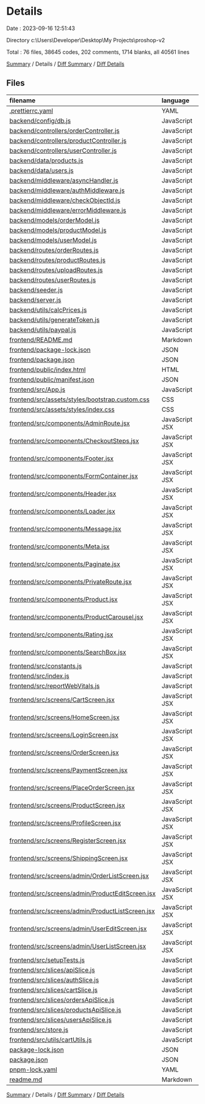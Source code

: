 # Details

Date : 2023-09-16 12:51:43

Directory c:\\Users\\Developer\\Desktop\\My Projects\\proshop-v2

Total : 76 files,  38645 codes, 202 comments, 1714 blanks, all 40561 lines

[Summary](results.md) / Details / [Diff Summary](diff.md) / [Diff Details](diff-details.md)

## Files
| filename | language | code | comment | blank | total |
| :--- | :--- | ---: | ---: | ---: | ---: |
| [.prettierrc.yaml](/.prettierrc.yaml) | YAML | 9 | 0 | 1 | 10 |
| [backend/config/db.js](/backend/config/db.js) | JavaScript | 11 | 0 | 3 | 14 |
| [backend/controllers/orderController.js](/backend/controllers/orderController.js) | JavaScript | 105 | 29 | 25 | 159 |
| [backend/controllers/productController.js](/backend/controllers/productController.js) | JavaScript | 114 | 25 | 27 | 166 |
| [backend/controllers/userController.js](/backend/controllers/userController.js) | JavaScript | 141 | 27 | 28 | 196 |
| [backend/data/products.js](/backend/data/products.js) | JavaScript | 75 | 0 | 2 | 77 |
| [backend/data/users.js](/backend/data/users.js) | JavaScript | 20 | 0 | 3 | 23 |
| [backend/middleware/asyncHandler.js](/backend/middleware/asyncHandler.js) | JavaScript | 3 | 0 | 2 | 5 |
| [backend/middleware/authMiddleware.js](/backend/middleware/authMiddleware.js) | JavaScript | 30 | 3 | 8 | 41 |
| [backend/middleware/checkObjectId.js](/backend/middleware/checkObjectId.js) | JavaScript | 9 | 9 | 4 | 22 |
| [backend/middleware/errorMiddleware.js](/backend/middleware/errorMiddleware.js) | JavaScript | 14 | 2 | 5 | 21 |
| [backend/models/orderModel.js](/backend/models/orderModel.js) | JavaScript | 80 | 0 | 4 | 84 |
| [backend/models/productModel.js](/backend/models/productModel.js) | JavaScript | 71 | 0 | 5 | 76 |
| [backend/models/userModel.js](/backend/models/userModel.js) | JavaScript | 39 | 2 | 7 | 48 |
| [backend/routes/orderRoutes.js](/backend/routes/orderRoutes.js) | JavaScript | 17 | 0 | 3 | 20 |
| [backend/routes/productRoutes.js](/backend/routes/productRoutes.js) | JavaScript | 22 | 0 | 3 | 25 |
| [backend/routes/uploadRoutes.js](/backend/routes/uploadRoutes.js) | JavaScript | 40 | 0 | 10 | 50 |
| [backend/routes/userRoutes.js](/backend/routes/userRoutes.js) | JavaScript | 27 | 0 | 4 | 31 |
| [backend/seeder.js](/backend/seeder.js) | JavaScript | 46 | 0 | 12 | 58 |
| [backend/server.js](/backend/server.js) | JavaScript | 43 | 0 | 11 | 54 |
| [backend/utils/calcPrices.js](/backend/utils/calcPrices.js) | JavaScript | 16 | 4 | 2 | 22 |
| [backend/utils/generateToken.js](/backend/utils/generateToken.js) | JavaScript | 13 | 1 | 4 | 18 |
| [backend/utils/paypal.js](/backend/utils/paypal.js) | JavaScript | 51 | 29 | 12 | 92 |
| [frontend/README.md](/frontend/README.md) | Markdown | 38 | 0 | 33 | 71 |
| [frontend/package-lock.json](/frontend/package-lock.json) | JSON | 17,738 | 0 | 1 | 17,739 |
| [frontend/package.json](/frontend/package.json) | JSON | 50 | 0 | 1 | 51 |
| [frontend/public/index.html](/frontend/public/index.html) | HTML | 16 | 0 | 1 | 17 |
| [frontend/public/manifest.json](/frontend/public/manifest.json) | JSON | 25 | 0 | 1 | 26 |
| [frontend/src/App.js](/frontend/src/App.js) | JavaScript | 34 | 0 | 7 | 41 |
| [frontend/src/assets/styles/bootstrap.custom.css](/frontend/src/assets/styles/bootstrap.custom.css) | CSS | 11,245 | 31 | 845 | 12,121 |
| [frontend/src/assets/styles/index.css](/frontend/src/assets/styles/index.css) | CSS | 44 | 0 | 10 | 54 |
| [frontend/src/components/AdminRoute.jsx](/frontend/src/components/AdminRoute.jsx) | JavaScript JSX | 11 | 0 | 2 | 13 |
| [frontend/src/components/CheckoutSteps.jsx](/frontend/src/components/CheckoutSteps.jsx) | JavaScript JSX | 46 | 0 | 6 | 52 |
| [frontend/src/components/Footer.jsx](/frontend/src/components/Footer.jsx) | JavaScript JSX | 16 | 0 | 3 | 19 |
| [frontend/src/components/FormContainer.jsx](/frontend/src/components/FormContainer.jsx) | JavaScript JSX | 13 | 0 | 3 | 16 |
| [frontend/src/components/Header.jsx](/frontend/src/components/Header.jsx) | JavaScript JSX | 89 | 3 | 8 | 100 |
| [frontend/src/components/Loader.jsx](/frontend/src/components/Loader.jsx) | JavaScript JSX | 16 | 0 | 3 | 19 |
| [frontend/src/components/Message.jsx](/frontend/src/components/Message.jsx) | JavaScript JSX | 8 | 0 | 4 | 12 |
| [frontend/src/components/Meta.jsx](/frontend/src/components/Meta.jsx) | JavaScript JSX | 16 | 0 | 4 | 20 |
| [frontend/src/components/Paginate.jsx](/frontend/src/components/Paginate.jsx) | JavaScript JSX | 25 | 0 | 3 | 28 |
| [frontend/src/components/PrivateRoute.jsx](/frontend/src/components/PrivateRoute.jsx) | JavaScript JSX | 7 | 0 | 2 | 9 |
| [frontend/src/components/Product.jsx](/frontend/src/components/Product.jsx) | JavaScript JSX | 27 | 0 | 6 | 33 |
| [frontend/src/components/ProductCarousel.jsx](/frontend/src/components/ProductCarousel.jsx) | JavaScript JSX | 26 | 0 | 4 | 30 |
| [frontend/src/components/Rating.jsx](/frontend/src/components/Rating.jsx) | JavaScript JSX | 57 | 0 | 4 | 61 |
| [frontend/src/components/SearchBox.jsx](/frontend/src/components/SearchBox.jsx) | JavaScript JSX | 34 | 1 | 6 | 41 |
| [frontend/src/constants.js](/frontend/src/constants.js) | JavaScript | 5 | 2 | 1 | 8 |
| [frontend/src/index.js](/frontend/src/index.js) | JavaScript | 83 | 1 | 4 | 88 |
| [frontend/src/reportWebVitals.js](/frontend/src/reportWebVitals.js) | JavaScript | 12 | 0 | 2 | 14 |
| [frontend/src/screens/CartScreen.jsx](/frontend/src/screens/CartScreen.jsx) | JavaScript JSX | 108 | 2 | 8 | 118 |
| [frontend/src/screens/HomeScreen.jsx](/frontend/src/screens/HomeScreen.jsx) | JavaScript JSX | 53 | 0 | 5 | 58 |
| [frontend/src/screens/LoginScreen.jsx](/frontend/src/screens/LoginScreen.jsx) | JavaScript JSX | 73 | 0 | 16 | 89 |
| [frontend/src/screens/OrderScreen.jsx](/frontend/src/screens/OrderScreen.jsx) | JavaScript JSX | 231 | 13 | 23 | 267 |
| [frontend/src/screens/PaymentScreen.jsx](/frontend/src/screens/PaymentScreen.jsx) | JavaScript JSX | 51 | 0 | 9 | 60 |
| [frontend/src/screens/PlaceOrderScreen.jsx](/frontend/src/screens/PlaceOrderScreen.jsx) | JavaScript JSX | 146 | 0 | 10 | 156 |
| [frontend/src/screens/ProductScreen.jsx](/frontend/src/screens/ProductScreen.jsx) | JavaScript JSX | 214 | 1 | 16 | 231 |
| [frontend/src/screens/ProfileScreen.jsx](/frontend/src/screens/ProfileScreen.jsx) | JavaScript JSX | 148 | 0 | 15 | 163 |
| [frontend/src/screens/RegisterScreen.jsx](/frontend/src/screens/RegisterScreen.jsx) | JavaScript JSX | 97 | 0 | 17 | 114 |
| [frontend/src/screens/ShippingScreen.jsx](/frontend/src/screens/ShippingScreen.jsx) | JavaScript JSX | 76 | 0 | 11 | 87 |
| [frontend/src/screens/admin/OrderListScreen.jsx](/frontend/src/screens/admin/OrderListScreen.jsx) | JavaScript JSX | 67 | 0 | 4 | 71 |
| [frontend/src/screens/admin/ProductEditScreen.jsx](/frontend/src/screens/admin/ProductEditScreen.jsx) | JavaScript JSX | 171 | 0 | 19 | 190 |
| [frontend/src/screens/admin/ProductListScreen.jsx](/frontend/src/screens/admin/ProductListScreen.jsx) | JavaScript JSX | 106 | 0 | 10 | 116 |
| [frontend/src/screens/admin/UserEditScreen.jsx](/frontend/src/screens/admin/UserEditScreen.jsx) | JavaScript JSX | 95 | 0 | 12 | 107 |
| [frontend/src/screens/admin/UserListScreen.jsx](/frontend/src/screens/admin/UserListScreen.jsx) | JavaScript JSX | 89 | 0 | 6 | 95 |
| [frontend/src/setupTests.js](/frontend/src/setupTests.js) | JavaScript | 1 | 4 | 1 | 6 |
| [frontend/src/slices/apiSlice.js](/frontend/src/slices/apiSlice.js) | JavaScript | 8 | 0 | 3 | 11 |
| [frontend/src/slices/authSlice.js](/frontend/src/slices/authSlice.js) | JavaScript | 24 | 2 | 6 | 32 |
| [frontend/src/slices/cartSlice.js](/frontend/src/slices/cartSlice.js) | JavaScript | 49 | 4 | 8 | 61 |
| [frontend/src/slices/ordersApiSlice.js](/frontend/src/slices/ordersApiSlice.js) | JavaScript | 59 | 0 | 3 | 62 |
| [frontend/src/slices/productsApiSlice.js](/frontend/src/slices/productsApiSlice.js) | JavaScript | 71 | 0 | 3 | 74 |
| [frontend/src/slices/usersApiSlice.js](/frontend/src/slices/usersApiSlice.js) | JavaScript | 70 | 0 | 3 | 73 |
| [frontend/src/store.js](/frontend/src/store.js) | JavaScript | 15 | 0 | 3 | 18 |
| [frontend/src/utils/cartUtils.js](/frontend/src/utils/cartUtils.js) | JavaScript | 17 | 5 | 7 | 29 |
| [package-lock.json](/package-lock.json) | JSON | 4,228 | 0 | 1 | 4,229 |
| [package.json](/package.json) | JSON | 35 | 0 | 1 | 36 |
| [pnpm-lock.yaml](/pnpm-lock.yaml) | YAML | 1,334 | 0 | 235 | 1,569 |
| [readme.md](/readme.md) | Markdown | 332 | 2 | 110 | 444 |

[Summary](results.md) / Details / [Diff Summary](diff.md) / [Diff Details](diff-details.md)